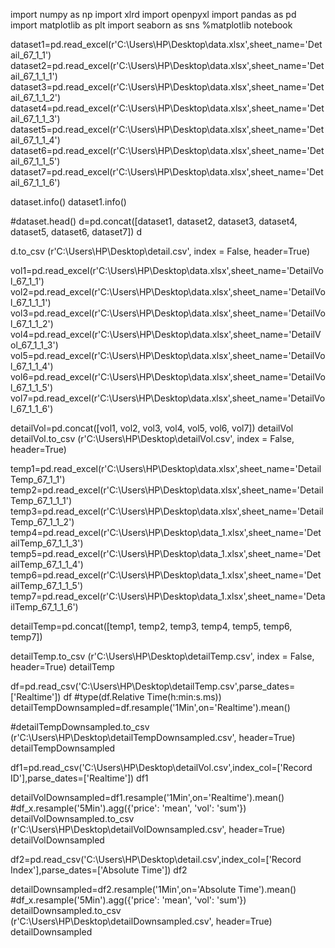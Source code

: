 import numpy as np
import xlrd
import openpyxl
import pandas as pd
import matplotlib as plt
import seaborn as sns
%matplotlib notebook



dataset1=pd.read_excel(r'C:\Users\HP\Desktop\data.xlsx',sheet_name='Detail_67_1_1')
dataset2=pd.read_excel(r'C:\Users\HP\Desktop\data.xlsx',sheet_name='Detail_67_1_1_1')
dataset3=pd.read_excel(r'C:\Users\HP\Desktop\data.xlsx',sheet_name='Detail_67_1_1_2')
dataset4=pd.read_excel(r'C:\Users\HP\Desktop\data.xlsx',sheet_name='Detail_67_1_1_3')
dataset5=pd.read_excel(r'C:\Users\HP\Desktop\data.xlsx',sheet_name='Detail_67_1_1_4')
dataset6=pd.read_excel(r'C:\Users\HP\Desktop\data.xlsx',sheet_name='Detail_67_1_1_5')
dataset7=pd.read_excel(r'C:\Users\HP\Desktop\data.xlsx',sheet_name='Detail_67_1_1_6')

dataset.info()
dataset1.info()

#dataset.head()
d=pd.concat([dataset1, dataset2, dataset3, dataset4, dataset5, dataset6, dataset7])
d

d.to_csv (r'C:\Users\HP\Desktop\detail.csv', index = False, header=True)


vol1=pd.read_excel(r'C:\Users\HP\Desktop\data.xlsx',sheet_name='DetailVol_67_1_1')
vol2=pd.read_excel(r'C:\Users\HP\Desktop\data.xlsx',sheet_name='DetailVol_67_1_1_1')
vol3=pd.read_excel(r'C:\Users\HP\Desktop\data.xlsx',sheet_name='DetailVol_67_1_1_2')
vol4=pd.read_excel(r'C:\Users\HP\Desktop\data.xlsx',sheet_name='DetailVol_67_1_1_3')
vol5=pd.read_excel(r'C:\Users\HP\Desktop\data.xlsx',sheet_name='DetailVol_67_1_1_4')
vol6=pd.read_excel(r'C:\Users\HP\Desktop\data.xlsx',sheet_name='DetailVol_67_1_1_5')
vol7=pd.read_excel(r'C:\Users\HP\Desktop\data.xlsx',sheet_name='DetailVol_67_1_1_6')

detailVol=pd.concat([vol1, vol2, vol3, vol4, vol5, vol6, vol7])
detailVol
detailVol.to_csv (r'C:\Users\HP\Desktop\detailVol.csv', index = False, header=True)

temp1=pd.read_excel(r'C:\Users\HP\Desktop\data.xlsx',sheet_name='DetailTemp_67_1_1')
temp2=pd.read_excel(r'C:\Users\HP\Desktop\data.xlsx',sheet_name='DetailTemp_67_1_1_1')
temp3=pd.read_excel(r'C:\Users\HP\Desktop\data.xlsx',sheet_name='DetailTemp_67_1_1_2')
temp4=pd.read_excel(r'C:\Users\HP\Desktop\data_1.xlsx',sheet_name='DetailTemp_67_1_1_3')
temp5=pd.read_excel(r'C:\Users\HP\Desktop\data_1.xlsx',sheet_name='DetailTemp_67_1_1_4')
temp6=pd.read_excel(r'C:\Users\HP\Desktop\data_1.xlsx',sheet_name='DetailTemp_67_1_1_5')
temp7=pd.read_excel(r'C:\Users\HP\Desktop\data_1.xlsx',sheet_name='DetailTemp_67_1_1_6')

detailTemp=pd.concat([temp1, temp2, temp3, temp4, temp5, temp6, temp7])

detailTemp.to_csv (r'C:\Users\HP\Desktop\detailTemp.csv', index = False, header=True)
detailTemp


df=pd.read_csv('C:\\Users\\HP\\Desktop\\detailTemp.csv',parse_dates=['Realtime'])
df
#type(df.Relative Time(h:min:s.ms))
detailTempDownsampled=df.resample('1Min',on='Realtime').mean()

#detailTempDownsampled.to_csv (r'C:\Users\HP\Desktop\detailTempDownsampled.csv', header=True)
detailTempDownsampled

df1=pd.read_csv('C:\\Users\\HP\\Desktop\\detailVol.csv',index_col=['Record ID'],parse_dates=['Realtime'])
df1

detailVolDownsampled=df1.resample('1Min',on='Realtime').mean()
#df_x.resample('5Min').agg({'price': 'mean', 'vol': 'sum'})
detailVolDownsampled.to_csv (r'C:\Users\HP\Desktop\detailVolDownsampled.csv', header=True)
detailVolDownsampled

df2=pd.read_csv('C:\\Users\\HP\\Desktop\\detail.csv',index_col=['Record Index'],parse_dates=['Absolute Time'])
df2

detailDownsampled=df2.resample('1Min',on='Absolute Time').mean()
#df_x.resample('5Min').agg({'price': 'mean', 'vol': 'sum'})
detailDownsampled.to_csv (r'C:\Users\HP\Desktop\detailDownsampled.csv', header=True)
detailDownsampled
